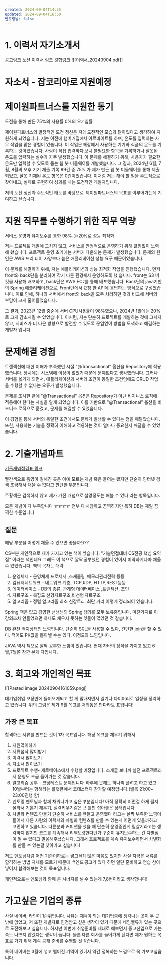 ```yaml
---
created: 2024-09-04T14:35
updated: 2024-09-04T16:50
멘토링날: false
---
```

# 1. 이력서 자기소개서
[공고링크](https://www.jobkorea.co.kr/Recruit/GI_Read/45458370?Oem_Code=C1&sc=66)
[노션 이력서 링크](https://yellta.notion.site/206f5cecd582405ca0ded039335c74d0?pvs=4)
[깃헙링크](https://github.com/yellTa)
![[이력서_20240904.pdf]]
# 자소서 - 잡코리아로 지원예정
# 제이원파트너스를 지원한 동기

도전을 통해 만든 75%의 사용률 0%의 오기입률

제이원파트너스의 열정적인 도전 정신은 저의 도전적인 모습과 닮아있다고 생각하여 지원하게 되었습니다. 저는 이전에 햄버거집에서 아르바이트를 하며, 온도를 입력하는 사무 작업을 맡은 경험이 있습니다. 이 작업은 매장에서 사용하는 기기와 식품의 온도를 기록하는 것이었습니다. 사람이 직접 입력하다 보니 불필요한 항목을 기록하거나 잘못된 온도를 입력하는 실수가 자주 발생했습니다. 이 문제를 해결하기 위해, 사용자가 필요한 온도만 입력할 수 있도록 돕는 웹 봇 미들웨어를 개발했습니다. 그 결과, 2024년 6월, 7월, 8월의 오후 기기 제출 기록 89건 중 75% 가 제가 만든 웹 봇 미들웨어를 통해 제출되었고, 잘못 기재된 온도 항목은 0건이었습니다. 이처럼 저는 해야 할 일을 주도적으로 찾아내고, 실제로 구현하여 성과를 내는 도전적인 개발자입니다.

저의 도전 정신과 주도적인 태도를 바탕으로, 제이원파트너스의 목표를 이루어가는데 기여하고 싶습니다.

# 지원 직무를 수행하기 위한 직무 역량

서비스 운영과 유지보수를 통한 98%-≫20%로 성능 최적화

저는 프로젝트 개발에 그치지 않고, 서비스를 안정적으로 운영하기 위해 끊임없이 노력해 왔습니다. 프로젝트 운영 초기에는 서버가 다운되는 문제가 발생했습니다. 문제의 원인은 AWS 프리 티어 사양보다 높은 애플리케이션 성능 요구 때문이었습니다.

이 문제를 해결하기 위해, 저는 애플리케이션의 성능 최적화 작업을 진행했습니다. 먼저 front와 back단을 분리하여 각기 다른 환경에서 운영하도록 했 습니다. front는 S3 버킷을 사용해 배포하고, back단은 AWS EC2를 통해 배포했습니다. Back단의 java기반의 Spring 애플리케이션으로, Front단에서 요청 한 API에 응답하는 방식으로 구성했습니다. 이로 인해, 하나의 서버에서 front와 back을 모두 처리하던 것과 비교해 서버의 부담이 크게 줄어들었습니다.

그 결과, 2023년 12월 중순에 서버 CPU사용률이 98%였으나, 2024년 1월에는 20%로 크게 감소시킬 수 있었습니다. 이처럼, 저는 단순히 프로젝트를 개발하는 것에 그치지 않고, 서비스가 더 나은 방향으로 발전할 수 있도록 끊임없이 방법을 모색하고 해결하는 개발자 입니다.

# 문제해결 경험
트랜잭션에 대한 이해가 부족했던 시절 "@Transactional" 옵션을 Repository에 적용했습니다. 당시에는 시스템에 이상이 없었기 때문에 문제없다고 생각했습니다. 그러나 서버를 옮기게 되면서, 애플리케이션과 서버의 조건이 동일한 조건임에도 CRUD 작업을 수행할 수 없다는 오류가 발생했습니다.

문제를 조사한 끝에 "@Transactional" 옵션은 Repository가 아닌 비지니스 로직에 적용해야 한다는 사실을 알게 되었습니다. 이를 기반으로 "@Transactional" 옵션을 비즈니스 로직으로 옮겼고, 문제를 해결할 수 있었습니다.

이 경험을 통해 서버의 동일한 조건에서도 문제가 발생할 수 있다는 점을 깨달았습니다. 또한, 사용하는 기술을 정확히 이해하고 적용하는 것이 얼마나 중요한지 깨달을 수 있었습니다.


# 2. 기출개념파트
[기출개념점검표 링크](https://docs.google.com/spreadsheets/d/1DL-9ToYGv4IPVdyABrpQCoLqm3iHaH3cRXw7mLBpTlw/edit?usp=sharing)

빨간색으로 음영이 칠해진 곳은 아예 모르는 개념 혹은 들어는 봤지만 단순히 인터넷 검색 조금해서 채울 수 없다고 판단한 부분입니다. 

주황색은 검색하지 않고 제가 가진 개념으로 설명정도는 해볼 수 있다 라는 항목입니다. 

모든 개념이 다 부족합니다 ㅠㅠㅠㅠ 전부 다 처참하고 끔찍하지만 특히 DB는 제일 끔찍한 수준입니다

## 질문
해당 부분을 어떻게 채울 수 있으면 좋을까요??

CS부분
개인적으로 제가 가지고 있는 책이 있습니다. "기술면접대비 CS전공 핵심 요약집" 이라는 책인데요 그래도 이 책으로 깔짝 공부했던 경험이 있어서 미약하게나마 채울 수 있었습니다.
책의 목차는 대략
1. 운영체제 - 운영체제 프로세서 ,스케줄링, 메모리관리전략 등등
2. 컴퓨터네트워크 - 네트워크 계층, TCP,UDP, HTTP,REST등등
3. 데이터베이스 -  DB의 종류, 관계형 데이터베이스 ,트랜잭션, 조인
4. 자료구조 - 복잡도 선형자료구조,비선형 자료구조
5. 알고리즘 - 정렬 알고리즘 최소 신장트리, 최단 거리
이렇게 정리되어 있습니다.

Spring
책은 없고 김영한 선생님의 Spring 강의를 모두 보유중입니다. 마찬가지로 이 강의조차 안들었으면 하나도 채우지 못하는 것들이 많았던 것 같습니다.

DB
 완전 백지상태인 느낌입니다. 단순히 SQL을 사용할 수 있다, 간단한 join을 할 수 있다. 적어도 PK값을 뽑아낼 수는 있다. 이정도의 느낌입니다.

JAVA
역시 책으로 깔짝 공부한 느낌이 있습니다. 현재 자바의 정석을 가지고 있고 6월,7월쯤 잠깐 본게 다입니다. 
# 3. 회고와 개인적인 목표
![[Pasted image 20240904161059.png]]

대기업취업 보장반에 들어오게되고 할 게 많아지면서 일기나 다이어리로 일정을 정리하고 있습니다. 위의 그림은 제가 9월 목표를 채워놓은 만다라트 표입니다!

## 가장 큰 목표 
합격하는 서류를 만드는 것이 1차 목표입니다. 
해당 목표를 채우기 위해서
1. 지원많이하기
2. 서류첨삭 많이받기
3. 이력서 많이보기
4. 자소서 많이쓰기
5. 프로젝트 수행- 제로베이스에서 수행할 예정입니다. 소개글 보니까 실전 프로젝트라서 운영도 조금 들어가는 것 같습니다.
6. 알고리즘 공부 - 코딩테스트 문제입니다. 하루에 못해도 하나씩 풀려고 하고 있고 10월부터는 항해라는 플랫폼에서 코테스터디 참가할 예정입니다.(월목 21:00~ 23:00진행 함)
7. 멘토링
   멘토님과 함께 채워나가고 싶은 부분입니다! 아직 정확히 어떤걸 하게 될지 몰라서 
   기본기 채우기, 실력키우기같은 큰 틀만 잡아놓은 상태입니다.
8. 차별화 컨텐츠 만들기
   단순히 서비스를 만들고 운영했다 라고는 살짝 부족한 느낌이 들어서 다른 사람의 이력서와 차별화 컨텐츠를 만들 수 있는게 어떤게 있을까하고 고민하고 있습니다. 다른분과 커피챗을 했을 때 단순히 운영중인게 필살기라고는 생각하지 않지만 코드를 계속해서 리팩토링한다던가 꾸준이 유지보수하는 건 차별점이 될 수 있다고 말씀해주셨습니다. 그래서 프로젝트를 계속 유지보수하면서 차별화를 만들 수 있는걸 찾아가고 싶습니다!

저도 멘토님처럼 어떤 기준이하로는 넣고싶지 않은 마음도 있지만 사실 지금은 서류를 합격하는 방법 자체를 모르기 때문에 백엔드 공고가 있다 하면 일단 준비하고 연습 삼아 넣어서 합격해보는 것이 목표입니다. 

개인적으로는 멘토님과 함께 큰 시너지를 낼 수 있는게 7,8번이라고 생각합니다! 
# 가고싶은 기업의 종류
사실 네이버, 라인이 1순위입니다. 사유는 재택이 되는 대기업중에 생각나는 곳이 두 곳밖에 없었고, 저 또한 개발자로 인정받고 싶은 생각이 있기 때문에 네임벨류가 있는 곳으로 도전해보고 싶습니다. 하지만 이번에 취업준비를 제대로 해보면서 중고신입으로 가는 쪽도 나쁘지 않겠다는 생각이 듭니다. 물론 다른 회사를 들어가게 된다면 제가 원하는 목표로 가기 위해 계속 공채 준비를 수행할 것 같습니다. 

특히 네이버는 3월에 넣고 떨어진 기억이 있어서 약간 정복하는 느낌으로 꼭 가보고싶습니다. 







